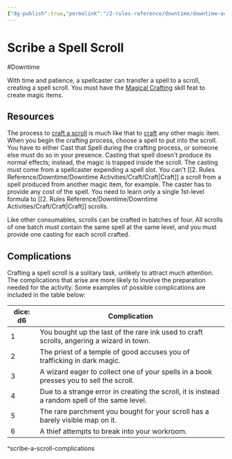 ```yaml
---
{"dg-publish":true,"permalink":"/2-rules-reference/downtime/downtime-activities/craft/scribe-a-spell-scroll/","noteIcon":""}
---
```


# Scribe a Spell Scroll
#Downtime 

With time and patience, a spellcaster can transfer a spell to a scroll, creating a spell scroll. You must have the [Magical Crafting](https://2e.aonprd.com/Feats.aspx?ID=812) skill feat to create magic items.

## Resources

The process to [craft a scroll](https://2e.aonprd.com/Rules.aspx?ID=724) is much like that to [craft](https://2e.aonprd.com/Skills.aspx?ID=4) any other magic item. When you begin the crafting process, choose a spell to put into the scroll. You have to either Cast that Spell during the crafting process, or someone else must do so in your presence. Casting that spell doesn't produce its normal effects; instead, the magic is trapped inside the scroll. The casting must come from a spellcaster expending a spell slot. You can't [[2. Rules Reference/Downtime/Downtime Activities/Craft/Craft\|Craft]] a scroll from a spell produced from another magic item, for example. The caster has to provide any cost of the spell. You need to learn only a single 1st-level formula to [[2. Rules Reference/Downtime/Downtime Activities/Craft/Craft\|Craft]] scrolls.  
  
Like other consumables, scrolls can be crafted in batches of four. All scrolls of one batch must contain the same spell at the same level, and you must provide one casting for each scroll crafted.

## Complications

Crafting a spell scroll is a solitary task, unlikely to attract much attention. The complications that arise are more likely to involve the preparation needed for the activity. Some examples of possible complications are included in the table below:

| dice: d6 | Complication |
|----------|--------------|
| 1 | You bought up the last of the rare ink used to craft scrolls, angering a wizard in town. |
| 2 | The priest of a temple of good accuses you of trafficking in dark magic. |
| 3 | A wizard eager to collect one of your spells in a book presses you to sell the scroll. |
| 4 | Due to a strange error in creating the scroll, it is instead a random spell of the same level. |
| 5 | The rare parchment you bought for your scroll has a barely visible map on it. |
| 6 | A thief attempts to break into your workroom. |
^scribe-a-scroll-complications